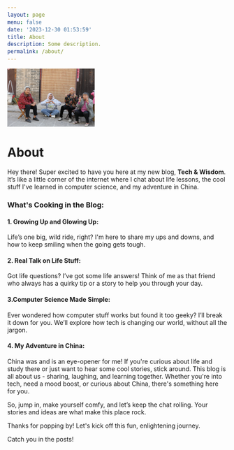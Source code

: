```yaml
---
layout: page
menu: false
date: '2023-12-30 01:53:59'
title: About
description: Some description.
permalink: /about/
---
```


<img class="img-rounded" src="/assets/img/uploads/027A7509.jpg" alt="Tech & Wisdom" width="200">

# About

Hey there! Super excited to have you here at my new blog, **Tech & Wisdom**. It’s like a little corner of the internet where I chat about life lessons, the cool stuff I've learned in computer science, and my adventure in China.
### What's Cooking in the Blog:
#### 1. Growing Up and Glowing Up: 
Life’s one big, wild ride, right? I'm here to share my ups and downs, and how to keep smiling when the going gets tough.
#### 2. Real Talk on Life Stuff: 
Got life questions? I’ve got some life answers! Think of me as that friend who always has a quirky tip or a story to help you through your day.
#### 3.Computer Science Made Simple: 
Ever wondered how computer stuff works but found it too geeky? I’ll break it down for you. We’ll explore how tech is changing our world, without all the jargon.
#### 4. My Adventure in China: 
China was and is an eye-opener for me! If you're curious about life and study there or just want to hear some cool stories, stick around.
This blog is all about us - sharing, laughing, and learning together. Whether you're into tech, need a mood boost, or curious about China, there's something here for you.

So, jump in, make yourself comfy, and let’s keep the chat rolling. Your stories and ideas are what make this place rock.

Thanks for popping by! Let's kick off this fun, enlightening journey.

Catch you in the posts!
